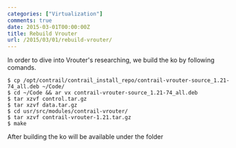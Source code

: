```yaml
---
categories: ["Virtualization"]
comments: true
date: 2015-03-01T00:00:00Z
title: Rebuild Vrouter
url: /2015/03/01/rebuild-vrouter/
---
```


In order to dive into Vrouter's researching, we build the ko by following comands.    

```
$ cp /opt/contrail/contrail_install_repo/contrail-vrouter-source_1.21-74_all.deb ~/Code/
$ cd ~/Code && ar vx contrail-vrouter-source_1.21-74_all.deb 
$ tar xzvf control.tar.gz 
$ tar xzvf data.tar.gz 
$ cd usr/src/modules/contrail-vrouter/
$ tar xzvf contrail-vrouter-1.21.tar.gz 
$ make

```
After building the ko will be available under the folder

